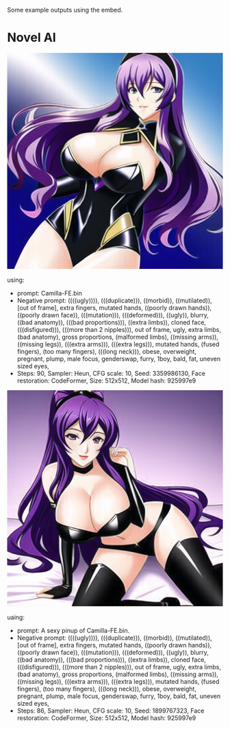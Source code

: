 Some example outputs using the embed.

# Novel AI

![1](https://github.com/Best-by-feb132024/Camilla-FE-embed/blob/main/example%20outputs/00326-3359986130-Camilla-FE.bin.png)

using:
* prompt: Camilla-FE.bin
* Negative prompt: ((((ugly)))), (((duplicate))), ((morbid)), ((mutilated)), [out of frame], extra fingers, mutated hands, ((poorly drawn hands)), ((poorly drawn face)), (((mutation))), (((deformed))), ((ugly)), blurry, ((bad anatomy)), (((bad proportions))), ((extra limbs)), cloned face, (((disfigured))), (((more than 2 nipples))), out of frame, ugly, extra limbs, (bad anatomy), gross proportions, (malformed limbs), ((missing arms)), ((missing legs)), (((extra arms))), (((extra legs))), mutated hands, (fused fingers), (too many fingers), (((long neck))), obese, overweight, pregnant, plump, male focus, genderswap, furry, 1boy, bald, fat, uneven sized eyes,
* Steps: 90, Sampler: Heun, CFG scale: 10, Seed: 3359986130, Face restoration: CodeFormer, Size: 512x512, Model hash: 925997e9


![2](https://github.com/Best-by-feb132024/Camilla-FE-embed/blob/main/example%20outputs/00327-1899767323-A%20sexy%20pinup%20of%20Camilla-FE.bin.png)

uaing:
* prompt: A sexy pinup of Camilla-FE.bin.
* Negative prompt: ((((ugly)))), (((duplicate))), ((morbid)), ((mutilated)), [out of frame], extra fingers, mutated hands, ((poorly drawn hands)), ((poorly drawn face)), (((mutation))), (((deformed))), ((ugly)), blurry, ((bad anatomy)), (((bad proportions))), ((extra limbs)), cloned face, (((disfigured))), (((more than 2 nipples))), out of frame, ugly, extra limbs, (bad anatomy), gross proportions, (malformed limbs), ((missing arms)), ((missing legs)), (((extra arms))), (((extra legs))), mutated hands, (fused fingers), (too many fingers), (((long neck))), obese, overweight, pregnant, plump, male focus, genderswap, furry, 1boy, bald, fat, uneven sized eyes,
* Steps: 86, Sampler: Heun, CFG scale: 10, Seed: 1899767323, Face restoration: CodeFormer, Size: 512x512, Model hash: 925997e9



